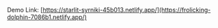 Demo Link: [https://starlit-syrniki-45b013.netlify.app/](https://frolicking-dolphin-7086b1.netlify.app/)
